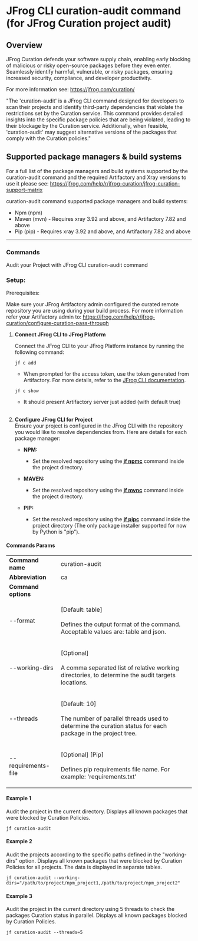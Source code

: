 # JFrog CLI curation-audit command (for JFrog Curation project audit)

## Overview

JFrog Curation defends your software supply chain, enabling early blocking of malicious or risky open-source packages before they even enter. Seamlessly identify harmful, vulnerable, or risky packages, ensuring increased security, compliance, and developer productivity.

For more information see: https://jfrog.com/curation/

"The 'curation-audit' is a JFrog CLI command designed for developers to scan their projects and identify third-party dependencies that violate the restrictions set by the Curation service. This command provides detailed insights into the specific package policies that are being violated, leading to their blockage by the Curation service. Additionally, when feasible, 'curation-audit' may suggest alternative versions of the packages that comply with the Curation policies."

## Supported package managers & build systems

For a full list of the package managers and build systems supported by the curation-audit command and the required Artifactory and Xray versions to use it please see: https://jfrog.com/help/r/jfrog-curation/jfrog-curation-support-matrix

curation-audit command supported package managers and build systems:
* Npm (npm)
* Maven (mvn) - Requires xray 3.92 and above, and Artifactory 7.82 and above
* Pip (pip) - Requires xray 3.92 and above, and Artifactory 7.82 and above
***

### Commands

Audit your Project with JFrog CLI curation-audit command

### Setup:

Prerequisites:

Make sure your JFrog Artifactory admin configured the curated remote repository you are using during your build process. For more information refer your Artifactory admin to:
https://jfrog.com/help/r/jfrog-curation/configure-curation-pass-through

1. **Connect JFrog CLI to JFrog Platform**

   Connect the JFrog CLI to your JFrog Platform instance by running the following command:

    ```
    jf c add
    ```

   - When prompted for the access token, use the token generated from Artifactory. For more details, refer to the [JFrog CLI documentation](https://docs.jfrog-applications.jfrog.io/jfrog-applications/jfrog-cli/configurations/jfrog-platform-configuration#adding-and-editing-configured-servers).

    ```
    jf c show
    ```

   - It should present Artifactory server just added (with default true)
     </br></br>
2. **Configure JFrog CLI for Project**</br>
   Ensure your project is configured in the JFrog CLI with the repository you would like to resolve dependencies from. Here are details for each package manager:

   - **NPM:**

      - Set the resolved repository using the [**jf npmc**](https://docs.jfrog-applications.jfrog.io/jfrog-applications/jfrog-cli/cli-for-jfrog-artifactory/package-managers-integration#setting-npm-repositories) command inside the project directory.

   - **MAVEN:**

      - Set the resolved repository using the [**jf mvnc**](https://docs.jfrog-applications.jfrog.io/jfrog-applications/jfrog-cli/cli-for-jfrog-artifactory/package-managers-integration#setting-maven-repositories) command inside the project directory.
   
   - **PIP:**

       - Set the resolved repository using the [**jf pipc**](https://docs.jfrog-applications.jfrog.io/jfrog-applications/jfrog-cli/cli-for-jfrog-artifactory/package-managers-integration#setting-python-repository) command inside the project directory (The only package installer supported for now by Python is "pip").

#### Commands Params

|                     |                                                                                                                                        |
| ------------------- | -------------------------------------------------------------------------------------------------------------------------------------- |
| **Command name**    | curation-audit                                                                                                                         |
| **Abbreviation**    | ca                                                                                                                                     |
| **Command options** |                                                                                                                                        |
| --format            | <p>[Default: table]<br><br>Defines the output format of the command. Acceptable values are: table and json.</p>                        |
| --working-dirs      | <p>[Optional]<br><br>A comma separated list of relative working directories, to determine the audit targets locations.</p>             |
| --threads           | <p>[Default: 10]<br><br>The number of parallel threads used to determine the curation status for each package in the project tree.</p> |
| --requirements-file | <p>[Optional] [Pip]<br><br>Defines pip requirements file name. For example: 'requirements.txt'</p>                                                                                                                                                                                                                                                                |


#### Example 1

Audit the project in the current directory. Displays all known packages that were blocked by Curation Policies.

```
jf curation-audit
```

#### Example 2

Audit the projects according to the specific paths defined in the "working-dirs" option. Displays all known packages that were blocked by Curation Policies for all projects. The data is displayed in separate tables.

```
jf curation-audit --working-dirs="/path/to/project/npm_project1,/path/to/project/npm_project2"
```

#### Example 3

Audit the project in the current directory using 5 threads to check the packages Curation status in parallel. Displays all known packages blocked by Curation Policies.

```
jf curation-audit --threads=5
```

